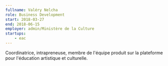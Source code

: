```yaml
---
fullname: Valéry Nelcha
role: Business Development
start: 2018-03-27
end: 2018-06-15
employer: admin/Ministère de la Culture
startups:
    - eac
---
```


Coordinatrice, intrapreneuse, membre de l'équipe produit sur la plateforme pour l'éducation artistique et culturelle.
